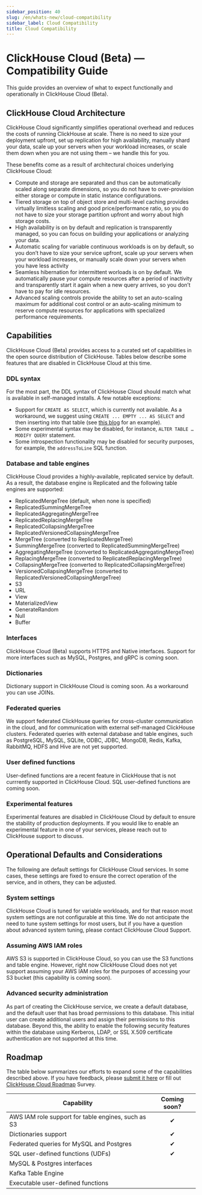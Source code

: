 ```yaml
---
sidebar_position: 40
slug: /en/whats-new/cloud-compatibility
sidebar_label: Cloud Compatibility
title: Cloud Compatibility
---
```


# ClickHouse Cloud (Beta) — Compatibility Guide

This guide provides an overview of what to expect functionally and operationally in ClickHouse Cloud (Beta). 

## ClickHouse Cloud Architecture
ClickHouse Cloud significantly simplifies operational overhead and reduces the costs of running ClickHouse at scale. There is no need to size your deployment upfront, set up replication for high availability, manually shard your data, scale up your servers when your workload increases, or scale them down when you are not using them – we handle this for you.  

These benefits come as a result of architectural choices underlying ClickHouse Cloud:
- Compute and storage are separated and thus can be automatically scaled along separate dimensions, so you do not have to over-provision either storage or compute in static instance configurations.
- Tiered storage on top of object store and multi-level caching provides virtually limitless scaling and good price/performance ratio, so you do not have to size your storage partition upfront and worry about high storage costs.
- High availability is on by default and replication is transparently managed, so you can focus on building your applications or analyzing your data.
- Automatic scaling for variable continuous workloads is on by default, so you don’t have to size your service upfront, scale up your servers when your workload increases, or manually scale down your servers when you have less activity
- Seamless hibernation for intermittent worloads is on by default. We automatically pause your compute resources after a period of inactivity and transparently start it again when a new query arrives, so you don’t have to pay for idle resources. 
- Advanced scaling controls provide the ability to set an auto-scaling maximum for additional cost control or an auto-scaling minimum to reserve compute resources for applications with specialized performance requirements. 

## Capabilities
ClickHouse Cloud (Beta) provides access to a curated set of capabilities in the open source distribution of ClickHouse. Tables below describe some features that are disabled in ClickHouse Cloud at this time. 

### DDL syntax
For the most part, the DDL syntax of ClickHouse Cloud should match what is available in self-managed installs. A few notable exceptions:
  - Support for `CREATE AS SELECT`, which is currently not available. As a workaround, we suggest using `CREATE ... EMPTY ... AS SELECT` and then inserting into that table (see [this blog](https://clickhouse.com/blog/getting-data-into-clickhouse-part-1) for an example).
  - Some experimental syntax may be disabled, for instance, `ALTER TABLE … MODIFY QUERY` statement.
  - Some introspection functionality may be disabled for security purposes, for example, the `addressToLine` SQL function.

### Database and table engines
ClickHouse Cloud provides a highly-available, replicated service by default. As a result, the database engine is Replicated and the following table engines are supported:
  - ReplicatedMergeTree (default, when none is specified)
  - ReplicatedSummingMergeTree
  - ReplicatedAggregatingMergeTree
  - ReplicatedReplacingMergeTree
  - ReplicatedCollapsingMergeTree
  - ReplicatedVersionedCollapsingMergeTree
  - MergeTree (converted to ReplicatedMergeTree)
  - SummingMergeTree (converted to ReplicatedSummingMergeTree)
  - AggregatingMergeTree (converted to ReplicatedAggregatingMergeTree)
  - ReplacingMergeTree (converted to ReplicatedReplacingMergeTree)
  - CollapsingMergeTree (converted to ReplicatedCollapsingMergeTree)
  - VersionedCollapsingMergeTree (converted to ReplicatedVersionedCollapsingMergeTree)
  - S3
  - URL
  - View
  - MaterializedView
  - GenerateRandom
  - Null
  - Buffer

### Interfaces
ClickHouse Cloud (Beta) supports HTTPS and Native interfaces. Support for more interfaces such as MySQL, Postgres, and gRPC is coming soon.

### Dictionaries
Dictionary support in ClickHouse Cloud is coming soon. As a workaround you can use JOINs. 

### Federated queries
We support federated ClickHouse queries for cross-cluster communication in the cloud, and for communication with external self-managed ClickHouse clusters. Federated queries with external database and table engines, such as PostgreSQL, MySQL, SQLite, ODBC, JDBC, MongoDB, Redis, Kafka, RabbitMQ, HDFS and Hive are not yet supported.

### User defined functions
User-defined functions are a recent feature in ClickHouse that is not currrently supported in ClickHouse Cloud. SQL user-defined functions are coming soon.

### Experimental features
Experimental features are disabled in ClickHouse Cloud by default to ensure the stability of production deployments. If you would like to enable an experimental feature in one of your services, please reach out to ClickHouse support to discuss.

## Operational Defaults and Considerations
The following are default settings for ClickHouse Cloud services. In some cases, these settings are fixed to ensure the correct operation of the service, and in others, they can be adjusted. 

### System settings
ClickHouse Cloud is tuned for variable workloads, and for that reason most system settings are not configurable at this time. We do not anticipate the need to tune system settings for most users, but if you have a question about advanced system tuning, please contact ClickHouse Cloud Support. 

### Assuming AWS IAM roles
AWS S3 is supported in ClickHouse Cloud, so you can use the S3 functions and table engine. However, right now ClickHouse Cloud does not yet support assuming your AWS IAM roles for the purposes of accessing your S3 bucket (this capability is coming soon).

### Advanced security administration
As part of creating the ClickHouse service, we create a default database, and the default user that has broad permissions to this database. This initial user can create additional users and assign their permissions to this database. Beyond this, the ability to enable the following security features within the database using Kerberos, LDAP, or SSL X.509 certificate authentication are not supported at this time.

## Roadmap
The table below summarizes our efforts to expand some of the capabilities described above. If you have feedback, please [submit it here](mailto:feedback@clickhouse.com) or fill out [ClickHouse Cloud Roadmap](https://docs.google.com/forms/d/e/1FAIpQLSftNYPGnqTCtf6x4x3NbTTJiT7O85kufcToa40GrQH3dlGj6Q/viewform) Survey.

| Capability                                       | Coming soon? |
|--------------------------------------------------|:------------:|
|AWS IAM role support for table engines, such as S3| ✔            |
|Dictionaries support                              | ✔            |
|Federated queries for MySQL and Postgres          | ✔            |
|SQL user-defined functions (UDFs)                 | ✔            |
|MySQL & Postgres interfaces                       |              |
|Kafka Table Engine                                |              |
|Executable user-defined functions                 |              |
